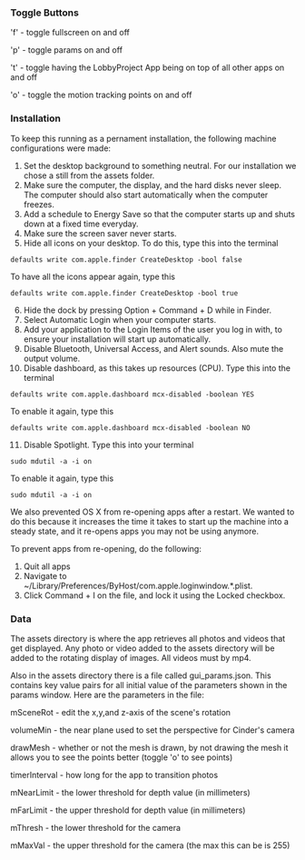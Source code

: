 ### Toggle Buttons

'f' - toggle fullscreen on and off

'p' - toggle params on and off

't' - toggle having the LobbyProject App being on top of all other apps on and off

'o' - toggle the motion tracking points on and off

### Installation

To keep this running as a pernament installation, the following machine configurations were made:

1. Set the desktop background to something neutral. For our installation we chose a still from the assets folder.
2. Make sure the computer, the display, and the hard disks never sleep. The computer should also start automatically when the computer freezes.
3. Add a schedule to Energy Save so that the computer starts up and shuts down at a fixed time everyday.
4. Make sure the screen saver never starts.
5. Hide all icons on your desktop. To do this, type this into the terminal
```
defaults write com.apple.finder CreateDesktop -bool false
```
To have all the icons appear again, type this
```
defaults write com.apple.finder CreateDesktop -bool true
```
6. Hide the dock by pressing Option + Command + D while in Finder.
7. Select Automatic Login when your computer starts.
8. Add your application to the Login Items of the user you log in with, to ensure your installation will start up automatically.
9. Disable Bluetooth, Universal Access, and Alert sounds. Also mute the output volume.
10. Disable dashboard, as this takes up resources (CPU). Type this into the terminal
```
defaults write com.apple.dashboard mcx-disabled -boolean YES
```
To enable it again, type this
```
defaults write com.apple.dashboard mcx-disabled -boolean NO
```
11. Disable Spotlight. Type this into your terminal
```
sudo mdutil -a -i on
```
To enable it again, type this
```
sudo mdutil -a -i on
```


We also prevented OS X from re-opening apps after a restart. We wanted to do this because it increases the time it takes to start up the machine into a steady state, and it re-opens apps you may not be using anymore.

To prevent apps from re-opening, do the following:

1. Quit all apps
2. Navigate to ~/Library/Preferences/ByHost/com.apple.loginwindow.*.plist.
3. Click Command + I on the file, and lock it using the Locked checkbox.

### Data
The assets directory is where the app retrieves all photos and videos that get displayed. Any photo or video added to the assets directory will be added to the rotating display of images. All videos must by mp4. 

Also in the assets directory there is a file called gui_params.json. This contains key value pairs for all initial value of the parameters shown in the params window. Here are the parameters in the file:

mSceneRot - edit the x,y,and z-axis of the scene's rotation

volumeMin - the near plane used to set the perspective for Cinder's camera

drawMesh - whether or not the mesh is drawn, by not drawing the mesh it allows you to see the points better (toggle 'o' to see points)

timerInterval - how long for the app to transition photos

mNearLimit - the lower threshold for depth value (in millimeters)

mFarLimit - the upper threshold for depth value (in millimeters)

mThresh - the lower threshold for the camera

mMaxVal - the upper threshold for the camera (the max this can be is 255)

